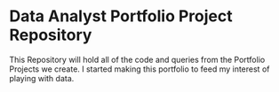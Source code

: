 # Data Analyst Portfolio Project Repository

This Repository will hold all of the code and queries from the Portfolio Projects we create. I started making this portfolio to feed my interest of playing with data.
